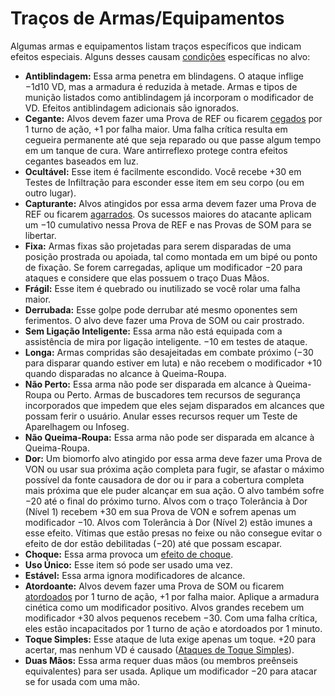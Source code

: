 # Traços de Armas/Equipamentos

Algumas armas e equipamentos listam traços específicos que indicam efeitos especiais. Alguns desses causam [condições](21-other-action-factors.md#conditions) específicas no alvo:

<!--sort-->

- **Antiblindagem:** Essa arma penetra em blindagens. O ataque inflige −1d10&nbsp;VD, mas a armadura é reduzida à metade. Armas e tipos de munição listados como antiblindagem já incorporam o modificador de VD. Efeitos antiblindagem adicionais são ignorados.
- **Cegante:** Alvos devem fazer uma Prova de REF ou ficarem [cegados](21-other-action-factors.md#conditions) por 1 turno de ação, +1 por falha maior. Uma falha crítica resulta em cegueira permanente até que seja reparado ou que passe algum tempo em um tanque de cura. Ware antirreflexo protege contra efeitos cegantes baseados em luz.
- **Ocultável:** Esse item é facilmente escondido. Você recebe +30 em Testes de Infiltração para esconder esse item em seu corpo (ou em outro lugar).
- **Capturante:** Alvos atingidos por essa arma devem fazer uma Prova de REF ou ficarem [agarrados](02-melee-combat.md#grappling). Os sucessos maiores do atacante aplicam um −10 cumulativo nessa Prova de REF e nas Provas de SOM para se libertar.
- **Fixa:** Armas fixas são projetadas para serem disparadas de uma posição prostrada ou apoiada, tal como montada em um bipé ou ponto de fixação. Se forem carregadas, aplique um modificador −20 para ataques e considere que elas possuem o traço Duas Mãos.
- **Frágil:** Esse item é quebrado ou inutilizado se você rolar uma falha maior.
- **Derrubada:** Esse golpe pode derrubar até mesmo oponentes sem ferimentos. O alvo deve fazer uma Prova de SOM ou cair prostrado.
- **Sem Ligação Inteligente:** Essa arma não está equipada com a assistência de mira por ligação inteligente. −10 em testes de ataque.
- **Longa:** Armas compridas são desajeitadas em combate próximo (−30 para disparar quando estiver em luta) e não recebem o modificador +10 quando disparadas no alcance à Queima-Roupa.
- **Não Perto:** Essa arma não pode ser disparada em alcance à Queima-Roupa ou Perto. Armas de buscadores tem recursos de segurança incorporados que impedem que eles sejam disparados em alcances que possam ferir o usuário. Anular esses recursos requer um Teste de Aparelhagem ou Infoseg.
- **Não Queima-Roupa:** Essa arma não pode ser disparada em alcance à Queima-Roupa.
- **Dor:** Um biomorfo alvo atingido por essa arma deve fazer uma Prova de VON ou usar sua próxima ação completa para fugir, se afastar o máximo possível da fonte causadora de dor ou ir para a cobertura completa mais próxima que ele puder alcançar em sua ação. O alvo também sofre −20 até o final do próximo turno. Alvos com o traço Tolerância à Dor (Nível 1) recebem +30 em sua Prova de VON e sofrem apenas um modificador −10. Alvos com Tolerância à Dor (Nível 2) estão imunes a esse efeito. Vítimas que estão presas no feixe ou não consegue evitar o efeito de dor estão debilitadas (−20) até que possam escapar.
- **Choque:** Essa arma provoca um [efeito de choque](15-special-attacks.md#shock-attacks).
- **Uso Único:** Esse item só pode ser usado uma vez.
- **Estável:** Essa arma ignora modificadores de alcance.
- **Atordoante:** Alvos devem fazer uma Prova de SOM ou ficarem [atordoados](21-other-action-factors.md#conditions) por 1 turno de ação, +1 por falha maior. Aplique a armadura cinética como um modificador positivo. Alvos grandes recebem um modificador +30 alvos pequenos recebem −30. Com uma falha crítica, eles estão incapacitados por 1 turno de ação e atordoados por 1 minuto.
- **Toque Simples:** Esse ataque de luta exige apenas um toque. +20 para acertar, mas nenhum VD é causado ([Ataques de Toque Simples](02-melee-combat.md#touch-only-attacks)).
- **Duas Mãos:** Essa arma requer duas mãos (ou membros preênseis equivalentes) para ser usada. Aplique um modificador −20 para atacar se for usada com uma mão.
